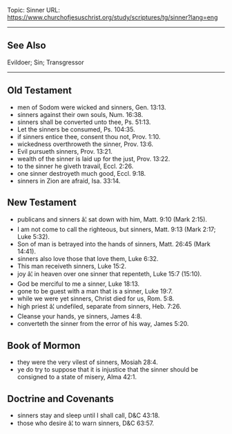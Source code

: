 Topic: Sinner
URL: https://www.churchofjesuschrist.org/study/scriptures/tg/sinner?lang=eng

---

## See Also

Evildoer; Sin; Transgressor

---

## Old Testament

- men of Sodom were wicked and sinners, Gen. 13:13.
- sinners against their own souls, Num. 16:38.
- sinners shall be converted unto thee, Ps. 51:13.
- Let the sinners be consumed, Ps. 104:35.
- if sinners entice thee, consent thou not, Prov. 1:10.
- wickedness overthroweth the sinner, Prov. 13:6.
- Evil pursueth sinners, Prov. 13:21.
- wealth of the sinner is laid up for the just, Prov. 13:22.
- to the sinner he giveth travail, Eccl. 2:26.
- one sinner destroyeth much good, Eccl. 9:18.
- sinners in Zion are afraid, Isa. 33:14.

## New Testament

- publicans and sinners â¦ sat down with him, Matt. 9:10 (Mark 2:15).
- I am not come to call the righteous, but sinners, Matt. 9:13 (Mark 2:17; Luke 5:32).
- Son of man is betrayed into the hands of sinners, Matt. 26:45 (Mark 14:41).
- sinners also love those that love them, Luke 6:32.
- This man receiveth sinners, Luke 15:2.
- joy â¦ in heaven over one sinner that repenteth, Luke 15:7 (15:10).
- God be merciful to me a sinner, Luke 18:13.
- gone to be guest with a man that is a sinner, Luke 19:7.
- while we were yet sinners, Christ died for us, Rom. 5:8.
- high priest â¦ undefiled, separate from sinners, Heb. 7:26.
- Cleanse your hands, ye sinners, James 4:8.
- converteth the sinner from the error of his way, James 5:20.

## Book of Mormon

- they were the very vilest of sinners, Mosiah 28:4.
- ye do try to suppose that it is injustice that the sinner should be consigned to a state of misery, Alma 42:1.

## Doctrine and Covenants

- sinners stay and sleep until I shall call, D&C 43:18.
- those who desire â¦ to warn sinners, D&C 63:57.

